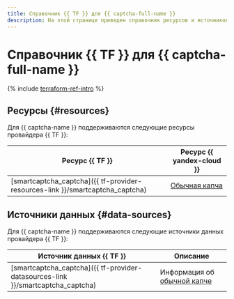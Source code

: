 ```yaml
---
title: Справочник {{ TF }} для {{ captcha-full-name }}
description: На этой странице приведен справочник ресурсов и источников данных провайдера {{ TF }}, которые поддерживаются для сервиса {{ captcha-name }}.
---
```


# Справочник {{ TF }} для {{ captcha-full-name }}

{% include [terraform-ref-intro](../_includes/terraform-ref-intro.md) %}

## Ресурсы {#resources}

Для {{ captcha-name }} поддерживаются следующие ресурсы провайдера {{ TF }}:

| **Ресурс {{ TF }}** | **Ресурс {{ yandex-cloud }}** |
| --- | --- |
| [smartcaptcha_captcha]({{ tf-provider-resources-link }}/smartcaptcha_captcha) | [Обычная капча](./concepts/validation.md#usual-captcha) |

## Источники данных {#data-sources}

Для {{ captcha-name }} поддерживаются следующие источники данных провайдера {{ TF }}:

| **Источник данных {{ TF }}** | **Описание** |
| --- | --- |
| [smartcaptcha_captcha]({{ tf-provider-datasources-link }}/smartcaptcha_captcha) | Информация об [обычной капче](./concepts/validation.md#usual-captcha) |
